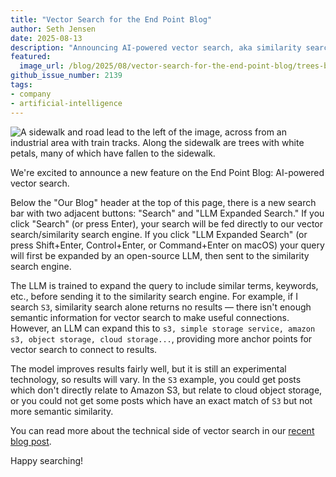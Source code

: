 ```yaml
---
title: "Vector Search for the End Point Blog"
author: Seth Jensen
date: 2025-08-13
description: "Announcing AI-powered vector search, aka similarity search, for the End Point Blog"
featured:
  image_url: /blog/2025/08/vector-search-for-the-end-point-blog/trees-by-sidewalk.webp
github_issue_number: 2139
tags:
- company
- artificial-intelligence
---
```


![A sidewalk and road lead to the left of the image, across from an industrial area with train tracks. Along the sidewalk are trees with white petals, many of which have fallen to the sidewalk.](/blog/2025/08/vector-search-for-the-end-point-blog/trees-by-sidewalk.webp)

<!-- Photo by Seth Jensen, 2025 -->

We're excited to announce a new feature on the End Point Blog: AI-powered vector search.

Below the "Our Blog" header at the top of this page, there is a new search bar with two adjacent buttons: "Search" and "LLM Expanded Search." If you click "Search" (or press Enter), your search will be fed directly to our vector search/​similarity search engine. If you click "LLM Expanded Search" (or press Shift+Enter, Control+Enter, or Command+Enter on macOS) your query will first be expanded by an open-source LLM, then sent to the similarity search engine.

The LLM is trained to expand the query to include similar terms, keywords, etc., before sending it to the similarity search engine. For example, if I search `S3`, similarity search alone returns no results — there isn't enough semantic information for vector search to make useful connections. However, an LLM can expand this to `s3, simple storage service, amazon s3, object storage, cloud storage...`, providing more anchor points for vector search to connect to results.

The model improves results fairly well, but it is still an experimental technology, so results will vary. In the `S3` example, you could get posts which don't directly relate to Amazon S3, but relate to cloud object storage, or you could not get some posts which have an exact match of `S3` but not more semantic similarity.

You can read more about the technical side of vector search in our [recent blog post](/blog/2025/07/vector-search/).

Happy searching!
